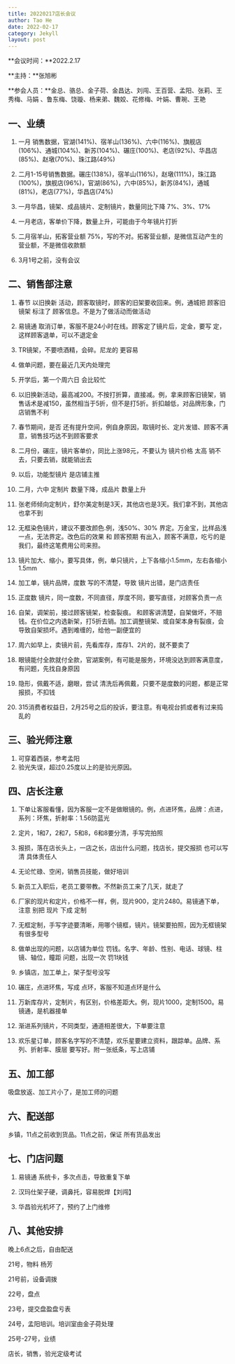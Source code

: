```yaml
---
title: 20220217店长会议
author: Tao He
date: 2022-02-17
category: Jekyll
layout: post
---
```




**会议时间：**2022.2.17 

**主持：**张旭彬 

**参会人员：**金总、骆总、金子荷、金昌达、刘闯、王百营、孟阳、张莉、王秀梅、马娟 、鲁东梅、饶璇、杨来弟、魏姣、花修梅、叶娟、曹琬、王艳



## 一、业绩

1. 一月 销售数据，官湖(141%)、宿羊山(136%)、六中(116%)、旗舰店(106%)、通城(104%)、新苏(104%)、碾庄(100%)、老店(92%)、华昌店(85%)、赵墩(70%)、珠江路(49%)

2. 二月1-15号销售数据。碾庄(138%)，宿羊山(116%)，赵墩(111%)，珠江路(100%)，旗舰店(96%)，官湖(86%)，六中(85%)，新苏(84%)，通城(81%)，老店(77%)，华昌店(74%)
3. 一月华昌，镜架、成品镜片、定制镜片，数量同比下降 7%、3%、17%
4. 一月老店，客单价下降，数量上升，可能由于今年镜片打折
5. 二月宿羊山，拓客营业额 75%，写的不对。拓客营业额，是微信互动产生的营业额，不是微信收款额
6. 3月1号之前，没有会议





## 二、销售部注意

1. 春节 以旧换新 活动，顾客取镜时，顾客的旧架要收回来。例，通城把 顾客旧镜架 标注了 顾客信息。不是为了做活动而做活动

2. 易镜通 取消订单，客服不是24小时在线。顾客定了镜片后，定金，要写 定，这样顾客退单，可以不退定金

3. TR镜架，不要喷酒精，会碎。尼龙的 更容易

4. 做单问题，要在最近几天内处理完

5. 开学后，第一个周六日 会比较忙

6. 以旧换新活动，最高减200。不按打折算，直接减。例，拿来顾客旧镜架，销售话术是减150，虽然相当于5折，但不是打5折。折扣越低，对品牌形象，门店销售不利

7. 春节期间，是否 还有提升空间，例自身原因，取镜时长、定片发错、顾客不满意，销售技巧达不到顾客要求

8. 二月份，碾庄，镜片客单价，同比上涨98元，不要认为 镜片价格 太高 销不去，只要去销，就能销出去

9. 以后，功能型镜片 是店铺主推

10. 二月，六中 定制片 数量下降，成品片 数量上升

11. 张老师倾向定制片，舒尔美定制是3天，其他店也是3天。我们拿不到，其他店也拿不到

12. 无框染色镜片，建议不要改颜色.例，浅50%、30% 界定。万金宝，比样品浅一点，无法界定。改色后的效果 和 顾客预期 有出入，顾客不满意，吃亏的是我们，最终这笔费用公司来担。

13. 镜片加大、缩小，要写具体，例，单只镜片，上下各缩小1.5mm，左右各缩小1.5mm

14. 加工单，镜片品牌，度数 写的不清楚，导致 镜片出错，是门店责任

15. 正度数 镜片，同一度数，不同直径，厚度不同，要写直径，对顾客负责一点

16. 自架，调架前，接过顾客镜架，检查裂痕。 和顾客讲清楚，自架做坏，不赔钱。在价位之内选新架，打5折去销。加工调整镜架、或自架本身有裂痕，会导致自架损坏。遇到难缠的，给他一副便宜的

17. 周六如早上，卖镜片前，先看库存，库存1、2片的，就不要卖了

18. 眼镜能付全款就付全款，官湖案例，有可能是服务，环境没达到顾客满意度，有问题，先找自身原因

19. 隐形，佩戴不适，磨眼，尝试 清洗后再佩戴，只要不是度数的问题，都是正常报损，不扣钱

20. 315消费者权益日，2月25号之后的投诉，要注意。有电视台抓或者有过来捣乱的

    



## 三、验光师注意

1. 可穿着西装，参考孟阳
2. 验光失误，超过0.25度以上的是验光原因。





## 四、店长注意

1. 下单让客服看懂，因为客服一定不是做眼镜的。例，点进环焦，品牌：点进，系列：环焦，折射率：1.56防蓝光

2. 定片，1和7，2和7，5和8，6和8要分清，手写完拍照

3. 报损，落在店长头上，一店之长，店出什么问题，找店长，提交报损 也可以写清 具体责任人

4. 无论忙碌、空闲，销售员技能，做好培训

5. 新员工入职后，老员工要带教。不然新员工来了几天，就走了

6. 厂家的现片和定片，价格不一样，例，现片900，定片2480。易镜通下单，注意 别把 现片 下成 定制

7. 无框定制，手写字迹要清晰，用哪个镜框，镜片。镜架要拍照，因为无框镜架 有很多型号

8. 做单出现的问题，以店铺为单位 罚钱。名字、年龄、性别、电话、球镜、柱镜、轴位，瞳距 问题，出现一次 罚1块钱

9. 乡镇店，加工单上，架子型号没写

10. 碾庄，点进环焦，写成 点环，客服不知道点环是什么

11. 万新库存片，定制片，有区别，价格差距大。例，现片1000，定制1500。易镜通，是机器接单

12. 渐进系列镜片，不同类型，通道相差很大，下单要注意

13. 欢乐星订单，顾客名字写的不清楚，欢乐星要建立资料，跟踪单。品牌、系列、折射率、膜层 要写好。附一张纸条，写上店铺





## 五、加工部

吸盘放返、加工片小了，是加工师的问题



## 六、配送部

乡镇，11点之前收到货品。11点之前，保证 所有货品发出



## 七、门店问题

1. 易镜通 系统卡，多次点击，导致重复下单

2. 汉玛仕架子硬，调鼻托，容易脱焊【刘闯】

3. 华昌验光机坏了，预约了上门维修



## 八、其他安排

晚上6点之后，自由配送

21号，物料 杨芳

21号前，设备调拨

22号，盘点

23号，提交盘盈盘亏表

24号，孟阳培训。培训室由金子荷处理

25号-27号，业绩

店长，销售，验光定级考试





